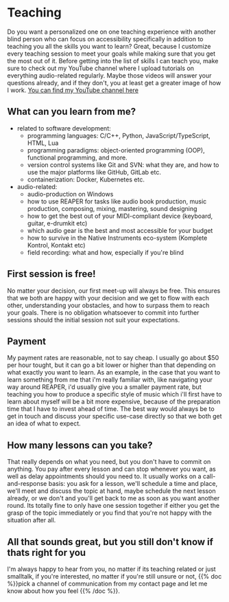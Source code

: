 <!--
.. title: Teaching
.. slug: teaching
.. date: 2023-07-19 14:02:54 UTC+02:00
.. tags: 
.. category: 
.. link: 
.. description: 
.. type: text
-->

# Teaching

Do you want a personalized one on one teaching experience with another blind person who can focus on accessibility specifically in addition to teaching you all the skills you want to learn? Great, because I customize every teaching session to meet your goals while making sure that you get the most out of it. Before getting into the list of skills I can teach you, make sure to check out my YouTube channel where I upload tutorials on everything audio-related regularly. Maybe those videos will answer your questions already, and if they don't, you at least get a greater image of how I work. [You can find my YouTube channel here](https://www.youtube.com/@tonibarthmusic)

## What can you learn from me?

* related to software development:
    - programming languages: C/C++, Python, JavaScript/TypeScript, HTML, Lua
    - programming paradigms: object-oriented programming (OOP), functional programming, and more.
    - version control systems like Git and SVN: what they are, and how to use the major platforms like GitHub, GitLab etc.
    - containerization: Docker, Kubernetes etc.
* audio-related:
    - audio-production on Windows
    - how to use REAPER for tasks like audio book production, music production, composing, mixing, mastering, sound designing
    - how to get the best out of your MIDI-compliant device (keyboard, guitar, e-drumkit etc)
    - which audio gear is the best and most accessible for your budget
    - how to survive in the Native Instruments eco-system (Komplete Kontrol, Kontakt etc)
    - field recording: what and how, especially if you're blind

## First session is free!

No matter your decision, our first meet-up will always be free. This ensures that we both are happy with your decision and we get to flow with each other, understanding your obstacles, and how to surpass them to reach your goals. There is no obligation whatsoever to commit into further sessions should the initial session not suit your expectations.

## Payment

My payment rates are reasonable, not to say cheap. I usually go about $50 per hour tought, but it can go a bit lower or higher than that depending on what exactly you want to learn. As an example, in the case that you want to learn something from me that i'm really familiar with, like navigating your way around REAPER, i'd usually give you a smaller payment rate, but teaching you how to produce a specific style of music which i'll first have to learn about myself will be a bit more expensive, because of the preparation time that I have to invest ahead of time. The best way would always be to get in touch and discuss your specific use-case directly so that we both get an idea of what to expect.

## How many lessons can you take?

That really depends on what you need, but you don't have to commit on anything. You pay after every lesson and can stop whenever you want, as well as delay appointments should you need to. It usually works on a call-and-response basis: you ask for a lesson, we'll schedule a time and place, we'll meet and discuss the topic at hand, maybe schedule the next lesson already, or we don't and you'll get back to me as soon as you want another round. Its totally fine to only have one session together if either you get the grasp of the topic immediately or you find that you're not happy with the situation after all.

## All that sounds great, but you still don't know if thats right for you

I'm always happy to hear from you, no matter if its teaching related or just smalltalk, if you're interested, no matter if you're still unsure or not, {{% doc %}}pick a channel of communication from my contact page and let me know about how you feel <contact>{{% /doc %}}.